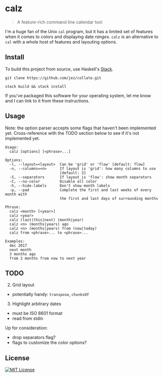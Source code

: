# calz

> A feature-rich command line calendar tool

I'm a huge fan of the Unix `cal` program, but it has a limited set of features
when it comes to colors and displaying date *ranges*. `calz` is an alternative
to `cal` with a whole host of features and layouting options.

## Install

To build this project from source, use Haskell's [Stack].

[Stack]: https://docs.haskellstack.org/en/stable/

```
git clone https://github.com/jez/collate.git

stack build && stack install
```

If you've packaged this software for your operating system, let me know and I
can link to it from these instructions.

## Usage

Note: the option parser accepts some flags that haven't been implemented yet.
Cross-reference with the TODO section below to see if it's not implemented yet.

```
Usage:
  calz [options] [<phrase>...]

Options:
  -l, --layout=<layout>  Can be 'grid' or 'flow' [default: flow]
  -n, --columns=<n>      If layout is 'grid': how many columns to use
                         [default: 3]
  -S, --separators       If layout is 'flow': show month separators
  -C, --no-color         Disable all color
  -h, --hide-labels      Don't show month labels
  -p, --pad              Complete the first and last weeks of every month with
                         the first and last days of surrounding months

Phrase:
  calz <month> [<year>]
  calz <year>
  calz (last|this|next) (month|year)
  calz <n> (months|years) ago
  calz <n> (months|years) from (now|today)
  calz from <phrase>... to <phrase>...

Examples:
  dec 2017
  next month
  3 months ago
  from 2 months from now to next year
```

## TODO

2. Grid layout
  - potentially handy: `transpose`, `chunksOf`
3. Highlight arbitrary dates
  - must be ISO 8601 format
  - read from stdin

Up for consideration:

- drop separators flag?
- flags to customize the color options?

## License

[![MIT License](https://img.shields.io/badge/license-MIT-blue.svg)](https://jez.io/MIT-LICENSE.txt)

